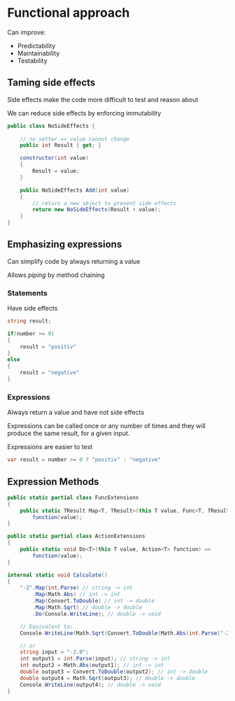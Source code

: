 # Functional approach

Can improve:

* Predictability
* Maintainability
* Testability

## Taming side effects

Side effects make the code more difficult to test and reason about

We can reduce side effects by enforcing immutability 

```csharp
public class NoSideEffects {
    
    // no setter => value cannot change
    public int Result { get; }

    constructor(int value) 
    {
        Result = value;
    }

    public NoSideEffects Add(int value)
    {
        // return a new object to prevent side effects
        return new NoSideEffects(Result + value);
    }
}
```

## Emphasizing expressions
Can simplify code by always returning a value

Allows _piping_ by method chaining

### Statements
Have side effects

```csharp
string result;

if(number >= 0)
{
    result = "positiv"
}
else 
{
    result = "negative"
}
```

### Expressions
Always return a value and have not side effects

Expressions can be called once or any number of times and they will produce the same result, for a given input.

Expressions are easier to test

```csharp
var result = number >= 0 ? "positiv" : "negative"
```

## Expression Methods

```csharp
public static partial class FuncExtensions
{
    public static TResult Map<T, TResult>(this T value, Func<T, TResult> function) =>
        function(value);
}

public static partial class ActionExtensions
{
    public static void Do<T>(this T value, Action<T> function) =>
        function(value);
}

internal static void Calculate()
{
    "-2".Map(int.Parse) // string -> int
        .Map(Math.Abs) // int -> int
        .Map(Convert.ToDouble) // int -> double
        .Map(Math.Sqrt) // double -> double
        .Do(Console.WriteLine); // double -> void

    // Equivalent to:
    Console.WriteLine(Math.Sqrt(Convert.ToDouble(Math.Abs(int.Parse("-2")))));

    // or
    string input = "-2.0";
    int output1 = int.Parse(input); // string -> int
    int output2 = Math.Abs(output1); // int -> int
    double output3 = Convert.ToDouble(output2); // int -> double
    double output4 = Math.Sqrt(output3); // double -> double
    Console.WriteLine(output4); // double -> void
}
```